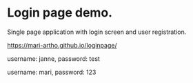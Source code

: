 # Login page demo.

Single page application with login screen and user registration.

https://mari-artho.github.io/loginpage/

username: janne, password: test

username: mari, password: 123
